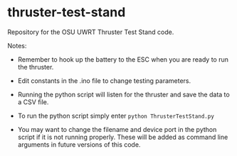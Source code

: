 # thruster-test-stand
Repository for the OSU UWRT Thruster Test Stand code.

Notes:

- Remember to hook up the battery to the ESC when you are ready to run the thruster.
- Edit constants in the .ino file to change testing parameters.

- Running the python script will listen for the thruster and save the data to a CSV file.
- To run the python script simply enter `python ThrusterTestStand.py`
- You may want to change the filename and device port in the python script if it is not running properly. These will be added as command line arguments in future versions of this code.
